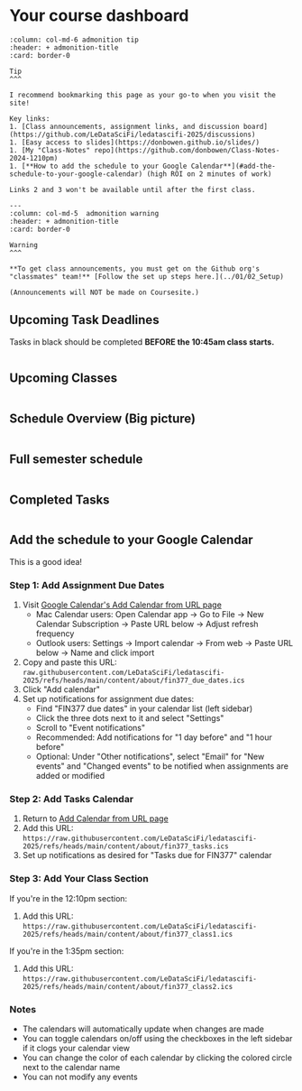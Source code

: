 # Your course dashboard
 
````{panels}
:column: col-md-6 admonition tip 
:header: + admonition-title
:card: border-0

Tip
^^^

I recommend bookmarking this page as your go-to when you visit the site!

Key links:
1. [Class announcements, assignment links, and discussion board](https://github.com/LeDataSciFi/ledatascifi-2025/discussions)
1. [Easy access to slides](https://donbowen.github.io/slides/)
1. [My "Class-Notes" repo](https://github.com/donbowen/Class-Notes-2024-1210pm) 
1. [**How to add the schedule to your Google Calendar**](#add-the-schedule-to-your-google-calendar) (high ROI on 2 minutes of work)

Links 2 and 3 won't be available until after the first class. 

---
:column: col-md-5  admonition warning
:header: + admonition-title
:card: border-0
 
Warning
^^^

**To get class announcements, you must get on the Github org's "classmates" team!** [Follow the set up steps here.](../01/02_Setup)

(Announcements will NOT be made on Coursesite.)
````

## Upcoming Task Deadlines

Tasks in black should be completed **BEFORE the 10:45am class starts.** 

```{include}  tasks.html
```

## Upcoming Classes

```{include}  classes.html
```

  
## Schedule Overview (Big picture)

```{include}  big_pic.html
```

## Full semester schedule

```{include}  overall.html
``` 

## Completed Tasks

```{include}  past_tasks.html
```

## Add the schedule to your Google Calendar 

This is a good idea!

### Step 1: Add Assignment Due Dates
1. Visit [Google Calendar's Add Calendar from URL page](https://calendar.google.com/calendar/u/0/r/settings/addbyurl)
   - Mac Calendar users: Open Calendar app → Go to File → New Calendar Subscription → Paste URL below → Adjust refresh frequency
   - Outlook users: Settings → Import calendar → From web → Paste URL below → Name and click import
2. Copy and paste this URL:  
   `raw.githubusercontent.com/LeDataSciFi/ledatascifi-2025/refs/heads/main/content/about/fin377_due_dates.ics`
3. Click "Add calendar"
4. Set up notifications for assignment due dates:
   - Find "FIN377 due dates" in your calendar list (left sidebar)
   - Click the three dots next to it and select "Settings"
   - Scroll to "Event notifications"
   - Recommended: Add notifications for "1 day before" and "1 hour before"
   - Optional: Under "Other notifications", select "Email" for "New events" and "Changed events" to be notified when assignments are added or modified

### Step 2: Add Tasks Calendar
1. Return to [Add Calendar from URL page](https://calendar.google.com/calendar/u/0/r/settings/addbyurl)
2. Add this URL:  
   `https://raw.githubusercontent.com/LeDataSciFi/ledatascifi-2025/refs/heads/main/content/about/fin377_tasks.ics`
3. Set up notifications as desired for "Tasks due for FIN377" calendar

### Step 3: Add Your Class Section
If you're in the 12:10pm section:
1. Add this URL:  
   `https://raw.githubusercontent.com/LeDataSciFi/ledatascifi-2025/refs/heads/main/content/about/fin377_class1.ics`

If you're in the 1:35pm section:
1. Add this URL:  
   `https://raw.githubusercontent.com/LeDataSciFi/ledatascifi-2025/refs/heads/main/content/about/fin377_class2.ics`

### Notes
- The calendars will automatically update when changes are made
- You can toggle calendars on/off using the checkboxes in the left sidebar if it clogs your calendar view
- You can change the color of each calendar by clicking the colored circle next to the calendar name
- You can not modify any events
